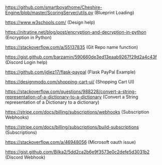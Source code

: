 https://github.com/smartboyathome/Cheshire-Engine/blob/master/ScoringServer/utils.py (Blueprint Loading)

https://www.w3schools.com/ (Design help)

https://nitratine.net/blog/post/encryption-and-decryption-in-python (Encryption in Python)

https://stackoverflow.com/a/55137835 (Git Repo name function)

https://gist.github.com/barzamin/590660de3ed13eaab9267f29d2a4c43f (Discord Login help)

https://github.com/jdiez17/flask-paypal (Flask PayPal Example)

https://designmodo.com/shopping-cart-ui/ (Shopping Cart UI)

https://stackoverflow.com/questions/988228/convert-a-string-representation-of-a-dictionary-to-a-dictionary (Convert a String representation of a Dictionary to a dictionary)

https://stripe.com/docs/billing/subscriptions/webhooks (Subscription Webhooks)

https://stripe.com/docs/billing/subscriptions/build-subscriptions (Subscriptions)

https://stackoverflow.com/a/46948056 (Microsoft oauth issue)

https://gist.github.com/Bilka2/5dd2ca2b6e9f3573e0c2defe5d3031b2 (Discord Webhook)

